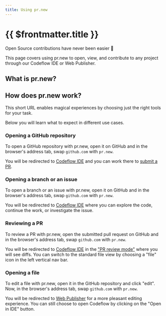 ```yaml
---
title: Using pr.new
---
```


# {{ $frontmatter.title }}

Open Source contributions have never been easier 🥰 

This page covers using pr.new to open, view, and contribute to any project through our Codeflow IDE or Web Publisher.

## What is pr.new?

<!--@include: ./parts/pr-new.md-->

## How does pr.new work?

This short URL enables magical experiences by choosing just the right tools for your task.

Below you will learn what to expect in different use cases.

<!-- TODO: graph -->

### Opening a GitHub repository

To open a GitHub repository with pr.new, open it on GitHub and in the browser's address tab, swap `github.com` with `pr.new`.

You will be redirected to [Codeflow IDE](./working-in-codeflow-ide) and you can work there to [submit a PR](./working-in-codeflow-ide#submitting-a-pr).

### Opening a branch or an issue

To open a branch or an issue with pr.new, open it on GitHub and in the browser's address tab, swap `github.com` with `pr.new`.

You will be redirected to [Codeflow IDE](./working-in-codeflow-ide) where you can explore the code, continue the work, or investigate the issue.

### Reviewing a PR

To review a PR with pr.new, open the submitted pull request on GitHub and in the browser's address tab, swap `github.com` with `pr.new`.

You will be redirected to [Codeflow IDE](./working-in-codeflow-ide) in the ["PR review mode"](./rworking-in-codeflow-ide#reviewing-a-pr-with-codeflow-ide) where you will see diffs. You can switch to the standard file view by choosing a "file" icon in the left vertical nav bar.

### Opening a file

To edit a file with pr.new, open it in the GitHub repository and click "edit". Now, in the browser's address tab, swap `github.com` with `pr.new`.

You will be redirected to [Web Publisher](./content-updates-with-web-publisher) for a more pleasant editing experience. You can still choose to open Codeflow by clicking on the "Open in IDE" button. 
